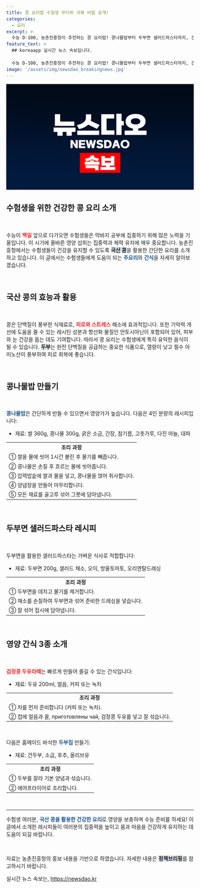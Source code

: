 ```yaml
---
title: 콩 요리법 수험생 무더위 극복 비법 공개!
categories:
  - 요리
excerpt: >
  수능 D-100, 농촌진흥청이 추천하는 콩 요리법! 콩나물밥부터 두부면 샐러드파스타까지, 건강한 간식으로 체력 회복과 스트레스 완화에 도움을 줄 수 있는 레시피를 공개합니다. 클릭하면 건강한 수험생 식탁으로 초대합니다!
feature_text: >
  ## koreaapp 실시간 뉴스 속보입니다.

  수능 D-100, 농촌진흥청이 추천하는 콩 요리법! 콩나물밥부터 두부면 샐러드파스타까지, 건강한 간식으로 체력 회복과 스트레스 완화에 도움을 줄 수 있는 레시피를 공개합니다. 클릭하면 건강한 수험생 식탁으로 초대합니다!
image: '/assets/img/newsdao_breakingnews.jpg'
---
```


<p><img src="/assets/img/newsdao_breakingnews.jpg" alt="koreaapp 속보" /></p>

<h2 data-ke-size="size26">수험생을 위한 건강한 콩 요리 소개</h2>

<p data-ke-size="size16">&nbsp;</p>

<p data-ke-size="size16">수능이 <b><span style="color: #ee2323;">백일</span></b> 앞으로 다가오면 수험생들은 막바지 공부에 집중하기 위해 많은 노력을 기울입니다. 이 시기에 올바른 영양 섭취는 집중력과 체력 유지에 매우 중요합니다. 농촌진흥청에서는 수험생들이 건강을 유지할 수 있도록 <b><span style="background-color: #21538527;">국산 콩</span></b>을 활용한 간단한 요리를 소개하고 있습니다. 이 글에서는 수험생들에게 도움이 되는 <b><span style="color: #1a5490;">주요리</span></b>와 <b><span style="color: #1a5490;">간식</span></b>을 자세히 알아보겠습니다.</p>

<p data-ke-size="size16">&nbsp;</p>

<h2 data-ke-size="size26">국산 콩의 효능과 활용</h2>

<p data-ke-size="size16">&nbsp;</p>

<p data-ke-size="size16">콩은 단백질이 풍부한 식재료로, <b><span style="color: #ee2323;">피로와 스트레스</span></b> 해소에 효과적입니다. 또한 기억력 개선에 도움을 줄 수 있는 레시틴 성분과 항산화 물질인 안토시아닌이 포함되어 있어, 피부와 눈 건강을 돕는 데도 기여합니다. 따라서 콩 요리는 수험생에게 특히 유익한 음식이 될 수 있습니다. <b><span style="background-color: #21538527;">두부</span></b>는 완전 단백질을 공급하는 중요한 식품으로, 열량이 낮고 필수 아미노산이 풍부하여 피로 회복에 좋습니다.</p>

<p data-ke-size="size16">&nbsp;</p>

<h2 data-ke-size="size26">콩나물밥 만들기</h2>

<p data-ke-size="size16">&nbsp;</p>

<p data-ke-size="size16"><b><span style="color: #1a5490;">콩나물밥</span></b>은 간단하게 만들 수 있으면서 영양가가 높습니다. 다음은 4인 분량의 레시피입니다:</p>

<ul>
<li>재료: 쌀 360g, 콩나물 300g, 굵은 소금, 간장, 참기름, 고춧가루, 다진 마늘, 대파</li>
</ul>

<table>
<tr>
<td style="text-align: center; height: 17px;"><b>조리 과정</b></td>
</tr>
<tr>
<td>① 쌀을 물에 씻어 1시간 불린 후 물기를 빼줍니다.</td>
</tr>
<tr>
<td>② 콩나물은 손질 후 흐르는 물에 씻어줍니다.</td>
</tr>
<tr>
<td>③ 압력밥솥에 쌀과 물을 넣고, 콩나물을 얹어 취사합니다.</td>
</tr>
<tr>
<td>④ 양념장을 만들어 마무리합니다.</td>
</tr>
<tr>
<td>⑤ 모든 재료를 골고루 섞어 그릇에 담아냅니다.</td>
</tr>
</table>

<p data-ke-size="size16">&nbsp;</p>

<h2 data-ke-size="size26">두부면 샐러드파스타 레시피</h2>

<p data-ke-size="size16">&nbsp;</p>

<p data-ke-size="size16">두부면을 활용한 샐러드파스타는 가벼운 식사로 적합합니다:</p>

<ul>
<li>재료: 두부면 200g, 샐러드 채소, 오이, 방울토마토, 오리엔탈드레싱</li>
</ul>

<table>
<tr>
<td style="text-align: center; height: 17px;"><b>조리 과정</b></td>
</tr>
<tr>
<td>① 두부면을 데치고 물기를 제거합니다.</td>
</tr>
<tr>
<td>② 채소를 손질하여 두부면과 섞어 준비한 드레싱을 넣습니다.</td>
</tr>
<tr>
<td>③ 잘 섞어 접시에 담아냅니다.</td>
</tr>
</table>

<p data-ke-size="size16">&nbsp;</p> 

<h2 data-ke-size="size26">영양 간식 3종 소개</h2>

<p data-ke-size="size16">&nbsp;</p>

<p data-ke-size="size16"><b><span style="color: #ee2323;">검정콩 두유라떼</span></b>는 빠르게 만들어 즐길 수 있는 간식입니다:</p>

<ul>
<li>재료: 두유 200ml, 얼음, 커피 또는 녹차</li>
</ul>

<table>
<tr>
<td style="text-align: center; height: 17px;"><b>조리 과정</b></td>
</tr>
<tr>
<td>① 차를 먼저 준비합니다 (커피 또는 녹차).</td>
</tr>
<tr>
<td>② 컵에 얼음과 꿀, приготовлены чай, 검정콩 두유를 넣고 잘 섞습니다.</td>
</tr>
</table>

<p data-ke-size="size16">&nbsp;</p> 

<p data-ke-size="size16">다음은 홈메이드 바삭한 <b><span style="color: #1a5490;">두부칩</span></b> 만들기:</p>

<ul>
<li>재료: 건두부, 소금, 후추, 올리브유</li>
</ul>

<table>
<tr>
<td style="text-align: center; height: 17px;"><b>조리 과정</b></td>
</tr>
<tr>
<td>① 두부를 잘라 기본 양념과 섞습니다.</td>
</tr>
<tr>
<td>② 에어프라이어로 조리합니다.</td>
</tr>
</table>

<p data-ke-size="size16">&nbsp;</p>

<hr>

<p data-ke-size="size16">수험생 여러분, <b><span style="color: #1a5490;">국산 콩을 활용한 건강한 요리</span></b>로 영양을 보충하며 수능 준비를 하세요! 이 글에서 소개한 레시피들이 여러분의 집중력을 높이고 몸과 마음을 건강하게 유지하는 데 도움이 되길 바랍니다.</p>

<p data-ke-size="size16">&nbsp;</p>

<p data-ke-size="size16">자료는 농촌진흥청의 홍보 내용을 기반으로 하였습니다. 자세한 내용은 <b><span style="background-color: #21538527;">정책브리핑</span></b>를 참고하시기 바랍니다.</p>
실시간 뉴스 속보는, <a href="https://newsdao.kr" rel="dofollow">https://newsdao.kr</a>


